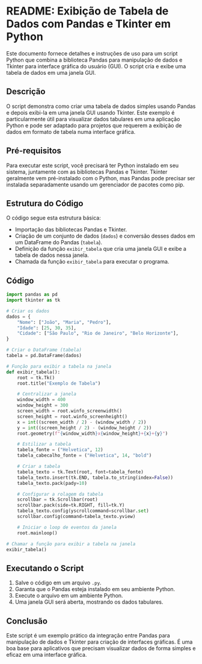 # README: Exibição de Tabela de Dados com Pandas e Tkinter em Python

Este documento fornece detalhes e instruções de uso para um script Python que combina a biblioteca Pandas para manipulação de dados e Tkinter para interface gráfica do usuário (GUI). O script cria e exibe uma tabela de dados em uma janela GUI.

## Descrição

O script demonstra como criar uma tabela de dados simples usando Pandas e depois exibi-la em uma janela GUI usando Tkinter. Este exemplo é particularmente útil para visualizar dados tabulares em uma aplicação Python e pode ser adaptado para projetos que requerem a exibição de dados em formato de tabela numa interface gráfica.

## Pré-requisitos

Para executar este script, você precisará ter Python instalado em seu sistema, juntamente com as bibliotecas Pandas e Tkinter. Tkinter geralmente vem pré-instalado com o Python, mas Pandas pode precisar ser instalada separadamente usando um gerenciador de pacotes como pip.

## Estrutura do Código

O código segue esta estrutura básica:

- Importação das bibliotecas Pandas e Tkinter.
- Criação de um conjunto de dados (`dados`) e conversão desses dados em um DataFrame do Pandas (`tabela`).
- Definição da função `exibir_tabela` que cria uma janela GUI e exibe a tabela de dados nessa janela.
- Chamada da função `exibir_tabela` para executar o programa.

## Código

```python
import pandas as pd
import tkinter as tk

# Criar os dados
dados = {
    "Nome": ["João", "Maria", "Pedro"],
    "Idade": [25, 30, 35],
    "Cidade": ["São Paulo", "Rio de Janeiro", "Belo Horizonte"],
}

# Criar o DataFrame (tabela)
tabela = pd.DataFrame(dados)

# Função para exibir a tabela na janela
def exibir_tabela():
    root = tk.Tk()
    root.title("Exemplo de Tabela")

    # Centralizar a janela
    window_width = 400
    window_height = 300
    screen_width = root.winfo_screenwidth()
    screen_height = root.winfo_screenheight()
    x = int((screen_width / 2) - (window_width / 2))
    y = int((screen_height / 2) - (window_height / 2))
    root.geometry(f"{window_width}x{window_height}+{x}+{y}")

    # Estilizar a tabela
    tabela_fonte = ("Helvetica", 12)
    tabela_cabecalho_fonte = ("Helvetica", 14, "bold")

    # Criar a tabela
    tabela_texto = tk.Text(root, font=tabela_fonte)
    tabela_texto.insert(tk.END, tabela.to_string(index=False))
    tabela_texto.pack(pady=10)

    # Configurar a rolagem da tabela
    scrollbar = tk.Scrollbar(root)
    scrollbar.pack(side=tk.RIGHT, fill=tk.Y)
    tabela_texto.config(yscrollcommand=scrollbar.set)
    scrollbar.config(command=tabela_texto.yview)

    # Iniciar o loop de eventos da janela
    root.mainloop()

# Chamar a função para exibir a tabela na janela
exibir_tabela()
```

## Executando o Script

1. Salve o código em um arquivo `.py`.
2. Garanta que o Pandas esteja instalado em seu ambiente Python.
3. Execute o arquivo em um ambiente Python.
4. Uma janela GUI será aberta, mostrando os dados tabulares.

## Conclusão

Este script é um exemplo prático da integração entre Pandas para manipulação de dados e Tkinter para criação de interfaces gráficas. É uma boa base para aplicativos que precisam visualizar dados de forma simples e eficaz em uma interface gráfica.
